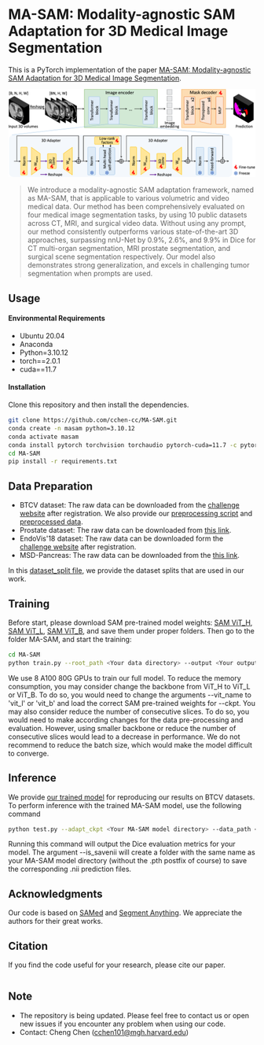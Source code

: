 # MA-SAM: Modality-agnostic SAM Adaptation for 3D Medical Image Segmentation

This is a PyTorch implementation of the paper [MA-SAM: Modality-agnostic SAM Adaptation for 3D Medical Image Segmentation](https://arxiv.org).

![Overview of MA-SAM framework](asset/overview.png?raw=true "Overview of MA-SAM framework")

>  We introduce a modality-agnostic SAM adaptation framework, named as MA-SAM, that is applicable to various volumetric and video medical data. Our method has been comprehensively evaluated on four medical image segmentation tasks, by using 10 public datasets across CT, MRI, and surgical video data. Without using any prompt, our method consistently outperforms various state-of-the-art 3D approaches, surpassing nnU-Net by 0.9%, 2.6%, and 9.9% in Dice for CT multi-organ segmentation, MRI prostate segmentation, and surgical scene segmentation respectively. Our model also demonstrates strong generalization, and excels in challenging tumor segmentation when prompts are used.

## Usage
#### Environmental Requirements
- Ubuntu 20.04
- Anaconda
- Python=3.10.12
- torch==2.0.1
- cuda==11.7

#### Installation
Clone this repository and then install the dependencies.
```sh
git clone https://github.com/cchen-cc/MA-SAM.git
conda create -n masam python=3.10.12
conda activate masam
conda install pytorch torchvision torchaudio pytorch-cuda=11.7 -c pytorch -c nvidia
cd MA-SAM
pip install -r requirements.txt
```

## Data Preparation
- BTCV dataset: The raw data can be downloaded from the [challenge website](https://www.synapse.org/#!Synapse:syn3379050) after registration. We also provide our [preprocessing script](https://github.com/cchen-cc/MA-SAM/blob/main/preprocessing/util_script_btcv.py) and [preprocessed data](https://drive.google.com/file/d/1uk8cOQsX7VQBQxnwQRRtfLT-rhX4q7PD/view?usp=drive_link). 
- Prostate dataset: The raw data can be downloaded from [this link](https://liuquande.github.io/SAML/). 
- EndoVis'18 dataset: The raw data can be downloaded form the [challenge website](https://endovissub2018-roboticscenesegmentation.grand-challenge.org/Downloads/) after registration.
- MSD-Pancreas: The raw data can be downloaded from the [this link](https://drive.google.com/drive/folders/1HqEgzS8BV2c7xYNrZdEAnrHk7osJJ--2).

In this [dataset_split file](https://github.com/cchen-cc/MA-SAM/blob/main/preprocessing/dataset_split.md), we provide the dataset splits that are used in our work. 
  
## Training
Before start, please download SAM pre-trained model weights: [SAM ViT_H](https://dl.fbaipublicfiles.com/segment_anything/sam_vit_h_4b8939.pth), [SAM ViT_L](https://dl.fbaipublicfiles.com/segment_anything/sam_vit_l_0b3195.pth), [SAM ViT_B](https://dl.fbaipublicfiles.com/segment_anything/sam_vit_b_01ec64.pth), and save them under proper folders. Then go to the folder MA-SAM, and start the training:
```sh
cd MA-SAM
python train.py --root_path <Your data directory> --output <Your output directory> --ckpt <Your SAM pre-trained model directory>
```
We use 8 A100 80G GPUs to train our full model. To reduce the memory consumption, you may consider change the backbone from ViT_H to ViT_L or ViT_B. To do so, you would need to change the arguments --vit_name to 'vit_l' or 'vit_b' and load the correct SAM pre-trained weights for --ckpt. You may also consider reduce the number of consecutive slices. To do so, you would need to make according changes for the data pre-processing and evaluation. However, using smaller backbone or reduce the number of consecutive slices would lead to a decrease in performance. We do not recommend to reduce the batch size, which would make the model difficult to converge.

## Inference
We provide [our trained model](https://drive.google.com/file/d/1zBaDHkkH9FbPC2S8vl6cwUqy5nrxPmtu/view?usp=drive_link) for reproducing our results on BTCV datasets. 
To perform inference with the trained MA-SAM model, use the following command
```sh
python test.py --adapt_ckpt <Your MA-SAM model directory> --data_path <Your data directory> --ckpt <Your SAM pre-trained model directory> --is_savenii
```
Running this command will output the Dice evaluation metrics for your model. The argument --is_savenii will create a folder with the same name as your MA-SAM model directory (without the .pth postfix of course) to save the corresponding .nii prediction files.

## Acknowledgments
Our code is based on [SAMed](https://github.com/hitachinsk/SAMed) and [Segment Anything](https://github.com/facebookresearch/segment-anything). We appreciate the authors for their great works. 

## Citation
If you find the code useful for your research, please cite our paper.
```sh
```

## Note
- The repository is being updated. Please feel free to contact us or open new issues if you encounter any problem when using our code.
- Contact: Cheng Chen ([cchen101@mgh.harvard.edu]())
